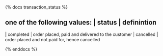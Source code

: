 {% docs transaction_status %}

one of the following values:
| status                       |  definintion 
--------------------------------------------------------------
| completed                    | order placed, paid and delivered to the customer 
| cancelled                    | order placed and not paid for, hence cancelled

{% enddocs %}
